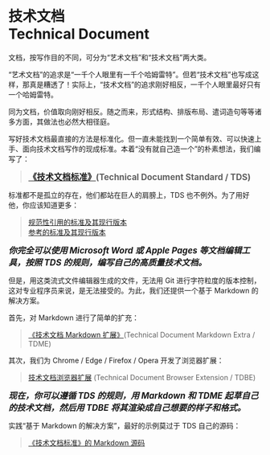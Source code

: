 # 技术文档 <br> Technical Document

文档，按写作目的不同，可分为“艺术文档”和“技术文档”两大类。

“艺术文档”的追求是“一千个人眼里有一千个哈姆雷特”。但若“技术文档”也写成这样，那真是糟透了！实际上，“技术文档”的追求刚好相反，一千个人眼里最好只有一个哈姆雷特。

同为文档，价值取向刚好相反。随之而来，形式结构、排版布局、遣词造句等等诸多方面，其做法也必然大相径庭。

写好技术文档最直接的方法是标准化。但一直未能找到一个简单有效、可以快速上手、面向技术文档写作的现成标准。本着“没有就自己造一个”的朴素想法，我们编写了：

> **<big> [《技术文档标准》](standard.pdf)(Technical Document Standard / TDS)</big>**

标准都不是孤立的存在，他们都站在巨人的肩膀上，TDS 也不例外。为了用好他，你应该知道更多：

> [规范性引用的标准及其现行版本](gb.html)  
> [参考的标准及其现行版本](gb.html)

**_<big>你完全可以使用 Microsoft Word 或 Apple Pages 等文档编辑工具，按照 TDS 的规则，编写自己的高质量技术文档。</big>_**

但是，用这类流式文件编辑器生成的文件，无法用 Git 进行字符粒度的版本控制，这对专业程序员来说，是无法接受的。为此，我们还提供一个基于 Markdown 的解决方案。

首先，对 Markdown 进行了简单的扩充：

> [《技术文档 Markdown 扩展》](markdown-extra.pdf)(Technical Document Markdown Extra / TDME)

其次，我们为 Chrome / Edge / Firefox / Opera 开发了浏览器扩展：

> [技术文档浏览器扩展](browser-extension.html) (Technical Document Browser Extension / TDBE)

**_<big>现在，你可以遵循 TDS 的规则，用 Markdown 和 TDME 起草自己的技术文档，然后用 TDBE 将其渲染成自己想要的样子和格式。</big>_**

实践“基于 Markdown 的解决方案”，最好的示例莫过于 TDS 自己的源码：

> [《技术文档标准》的 Markdown 源码](standard.md)


